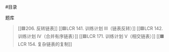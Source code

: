 #目录 

题库
> [[🟩206. 反转链表]]
> [[🟩LCR 141. 训练计划 III（链表反转）]]
> [[🟩LCR 142. 训练计划 IV（合并有序链表）]]
> [[🟩LCR 171. 训练计划 V（相交链表）]]
> [[🟧LCR 154. 复杂链表的复制]]